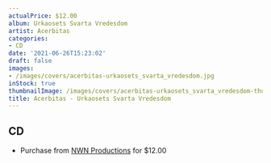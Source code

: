 ```yaml
---
actualPrice: $12.00
album: Urkaosets Svarta Vredesdom
artist: Acerbitas
categories:
- CD
date: '2021-06-26T15:23:02'
draft: false
images:
- /images/covers/acerbitas-urkaosets_svarta_vredesdom.jpg
inStock: true
thumbnailImage: /images/covers/acerbitas-urkaosets_svarta_vredesdom-thumb.jpg
title: Acerbitas - Urkaosets Svarta Vredesdom
---
```


## CD
* Purchase from [NWN Productions](http://shop.nwnprod.com/index.php?route=product/product&path=93&product_id=4381&sort=pd.name&order=ASC) for $12.00
